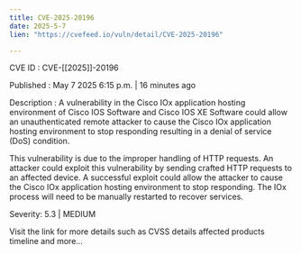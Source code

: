 ```yaml
---
title: CVE-2025-20196
date: 2025-5-7
lien: "https://cvefeed.io/vuln/detail/CVE-2025-20196"

---
```


CVE ID : CVE-[[2025]]-20196

Published :  May 7
2025
6:15 p.m. | 16 minutes ago

Description : A vulnerability in the Cisco IOx application hosting environment of Cisco IOS Software and Cisco IOS XE Software could allow an unauthenticated
remote attacker to cause the Cisco IOx application hosting environment to stop responding
resulting in a denial of service (DoS) condition.

 This vulnerability is due to the improper handling of HTTP requests. An attacker could exploit this vulnerability by sending crafted HTTP requests to an affected device. A successful exploit could allow the attacker to cause the Cisco IOx application hosting environment to stop responding. The IOx process will need to be manually restarted to recover services.

Severity: 5.3 | MEDIUM

Visit the link for more details
such as CVSS details
affected products
timeline
and more...
